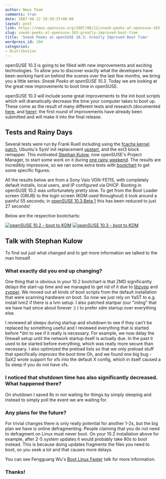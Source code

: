 ```yaml
---
author: News Team
comments: true
date: 2007-08-12 19:39:37+00:00
layout: post
link: https://news.opensuse.org/2007/08/12/sneak-peeks-at-opensuse-103-greatly-improved-boot-time/
slug: sneak-peeks-at-opensuse-103-greatly-improved-boot-time
title: 'Sneak Peeks at openSUSE 10.3: Greatly Improved Boot Time'
wordpress_id: 104
categories:
- Distribution
---
```


openSUSE 10.3 is going to be filled with new improvements and exciting technologies. To allow you to discover exactly what the developers have been working hard on behind the scenes over the last few months, we bring you a little series: _Sneak Peeks at openSUSE 10.3_. Today we are looking at the great new improvements to boot time in openSUSE.

openSUSE 10.3 will include some great improvements to the init boot scripts which will dramatically decrease the time your computer takes to boot up. These come as the result of many different tests and research (documented [here](//opensuse.org/Boottime), and [here](//opensuse.org/Boot_time)); the first round of improvements have already been submitted and will make it into the final release.

<!-- more -->


## Tests and Rainy Days


Several tests were run by Frank Ruell including using the [fcache kernel patch](//en.opensuse.org/Fcache-howto), Ubuntu's SysV init replacement [upstart](//en.opensuse.org/Ubuntu_and_Upstart), and the ext3 block remapper. This motivated [Stephan Kulow](//news.opensuse.org/?p=112), now openSUSE's Project Manager, to start some work on it during [one rainy weekend](//www.kdedevelopers.org/node/2840). The results are incredibly impressive, so we ran some extra tests with [bootchart](//bootchart.org) to get some specific figures.

All the results below are from a Sony Vaio VGN-FE11S, with completely default installs, local users, and IP configured via DHCP. Booting in openSUSE 10.2 was unfortunately pretty slow. To get from the Boot Loader screen (GRUB) to the login screen (KDM used throughout) it took around a  painful 55 seconds; in [openSUSE 10.3 Beta 1](//news.opensuse.org/?p=106) this has been reduced to just 27 seconds!

Below are the respective bootcharts:

[![openSUSE 10.2 - boot to KDM](//news.opensuse.org/wp-content/uploads/2007/08/bootchart-kdm_thumb.jpg)](//news.opensuse.org/wp-content/uploads/2007/08/bootchart-kdm.png)  [![openSUSE 10.3 - boot to KDM](//news.opensuse.org/wp-content/uploads/2007/08/bootchart-27_thumb.jpg)](//news.opensuse.org/wp-content/uploads/2007/08/bootchart-27.png)


## Talk with Stephan Kulow


To find out just what changed and to get more information we talked to the man himself.


### What exactly did you end up changing?


One thing that is obvious in your 10.2 bootchart is that ZMD significantly delays the start-up time and we managed to get rid of it due to [libzypp](//opensuse.org/Libzypp) and [zypper](//opensuse.org/Zypper). We moved out all kinds of boot scripts from the default installation that were scanning hardware on boot. So now we just rely on YaST to e.g. install lvm2 if there is a lvm setup. I also patched startpar (our "initng" that we have had since about forever :) ) to prefer xdm startup over everything else.

I reviewed all sleeps during startup and shutdown to see if they can't be replaced by something useful and I reviewed everything that is started before *dm to see if it really is necessary. For example, we now delay the firewall setup until the network startup itself is actually due. In the past it used to be started before everything, which was really more secure than necessary. I also optimized the preload lists so that we only preload stuff that specifically _improves_ the boot time Oh, and we found one big bug - SaX2 wrote support for xfs into the default X config, which in itself caused a 5s sleep if you do not have xfs.


### I noticed that shutdown time has also significantly decreased. What happened there?


On shutdown I saved 8s in not waiting for things by simply sleeping and instead to simply poll the event we are waiting for.


### Any plans for the future?


For trivial changes there is only really potential for another 1-2s, but the big plan we have is online defragmenting. People claiming that you do not need to defragment on Linux must never boot. On your 10.2 installation above for example, after 2-5 system updates it would probably take 80s to boot instead. This is because doing updates fragments the files you need to boot, so you seek a lot and that causes more delays.

You can see Fengguang Wu's [Boot Linux Faster](//pagecache-tools.googlecode.com/svn/trunk/doc/boot_linux_faster/boot_linux_faster.pdf) talk for more information.


### Thanks!
